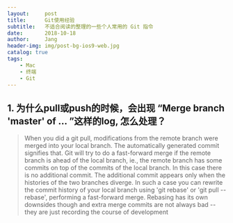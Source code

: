 ```yaml
---
layout:     post
title:      Git使用经验
subtitle:   不适合阅读的整理的一些个人常用的 Git 指令
date:       2018-10-18
author:     Jang
header-img: img/post-bg-ios9-web.jpg
catalog: true
tags:
    - Mac
    - 终端
    - Git
---
```


## 1. 为什么pull或push的时候，会出现 “Merge branch 'master' of … ”这样的log, 怎么处理？
> When you did a git pull, modifications from the remote branch were merged into your local branch. The automatically
generated commit signifies that.
Git will try to do a fast-forward merge if the remote branch is ahead of the local branch, ie., the remote branch has
some commits on top of the commits of the local branch. In this case there is no additional commit. The additional commit 
appears only when the histories of the two branches diverge. In such a case you can rewrite the commit history of your local
branch using 'git rebase' or 'git pull --rebase', performing a fast-forward merge. Rebasing has its own downsides though and
extra merge commits are not always bad -- they are just recording the course of development
